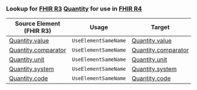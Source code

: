 ### Lookup for [FHIR R3](https://hl7.org/fhir/STU3/) [Quantity](https://hl7.org/fhir/STU3/Quantity.html) for use in [FHIR R4](https://hl7.org/fhir/R4/)

| Source Element (FHIR R3) | Usage | Target |
| -------------- | ----- | ------ |
| [Quantity.value](https://hl7.org/fhir/STU3/Quantity.html#resource) | `UseElementSameName` | [Quantity.value](https://hl7.org/fhir/R4/Quantity.html#resource) |
| [Quantity.comparator](https://hl7.org/fhir/STU3/Quantity.html#resource) | `UseElementSameName` | [Quantity.comparator](https://hl7.org/fhir/R4/Quantity.html#resource) |
| [Quantity.unit](https://hl7.org/fhir/STU3/Quantity.html#resource) | `UseElementSameName` | [Quantity.unit](https://hl7.org/fhir/R4/Quantity.html#resource) |
| [Quantity.system](https://hl7.org/fhir/STU3/Quantity.html#resource) | `UseElementSameName` | [Quantity.system](https://hl7.org/fhir/R4/Quantity.html#resource) |
| [Quantity.code](https://hl7.org/fhir/STU3/Quantity.html#resource) | `UseElementSameName` | [Quantity.code](https://hl7.org/fhir/R4/Quantity.html#resource) |
